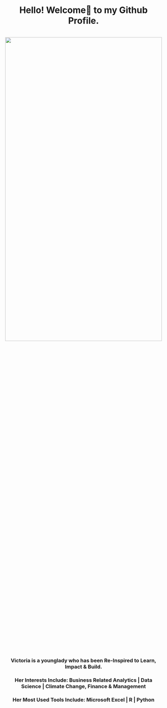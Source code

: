 <!DOCTYPE HTML>
<html>
<head>
  <meta charset="utf-8">
  <meta name="viewport" content="width=device-width, initial-scale=1.0"> 
  </head>
 
<body> 
  
  <h1 align="center"> Hello! Welcome🤝 to my Github Profile. </h1>
  
  
   <br>                 
  <div >
      <img src="github_victoria_okesipe.JPG" width="100%" height="50%" >
  </div>
   <br/>
 
 <h3 align="center"> Victoria is a younglady who has been Re-Inspired to Learn, Impact & Build. </h3>
 <h3 align="center"> Her Interests Include: Business Related Analytics | Data Science | Climate Change, Finance & Management </h3>
 <h3 align="center"> Her Most Used Tools Include: Microsoft Excel | R | Python </h3>
  
 
  
    
    
</body>
</html>

